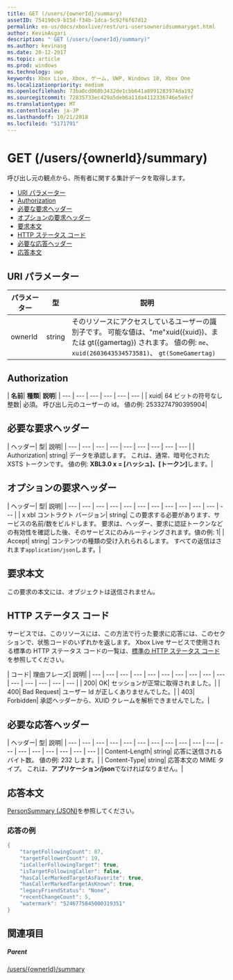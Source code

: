 ```yaml
---
title: GET (/users/{ownerId}/summary)
assetID: 754190c9-b15d-f34b-1dca-5c92f6f67d12
permalink: en-us/docs/xboxlive/rest/uri-usersowneridsummaryget.html
author: KevinAsgari
description: " GET (/users/{ownerId}/summary)"
ms.author: kevinasg
ms.date: 20-12-2017
ms.topic: article
ms.prod: windows
ms.technology: uwp
keywords: Xbox Live, Xbox, ゲーム, UWP, Windows 10, Xbox One
ms.localizationpriority: medium
ms.openlocfilehash: 73ba0cd060b3432de1cbb641a8991283974da192
ms.sourcegitcommit: 72835733ec429a5deb6a11da4112336746e5e9cf
ms.translationtype: MT
ms.contentlocale: ja-JP
ms.lasthandoff: 10/21/2018
ms.locfileid: "5171791"
---
```

# <a name="get-usersowneridsummary"></a>GET (/users/{ownerId}/summary)
呼び出し元の観点から、所有者に関する集計データを取得します。

  * [URI パラメーター](#ID4EQ)
  * [Authorization](#ID4E2)
  * [必要な要求ヘッダー](#ID4EBC)
  * [オプションの要求ヘッダー](#ID4EHD)
  * [要求本文](#ID4EXE)
  * [HTTP ステータス コード](#ID4ECF)
  * [必要な応答ヘッダー](#ID4EZG)
  * [応答本文](#ID4EGAAC)

<a id="ID4EQ"></a>


## <a name="uri-parameters"></a>URI パラメーター

| パラメーター| 型| 説明|
| --- | --- | --- |
| ownerId| string| そのリソースにアクセスしているユーザーの識別子です。 可能な値は、"me"xuid({xuid})、または gt({gamertag}) されます。 値の例: <code>me</code>、 <code>xuid(2603643534573581)</code>、 <code>gt(SomeGamertag)</code>|

<a id="ID4E2"></a>


## <a name="authorization"></a>Authorization

| <b>名前</b>| <b>種類</b>| <b>説明</b>|
| --- | --- | --- | --- | --- | --- |
| xuid| 64 ビットの符号なし整数| 必須。 呼び出し元のユーザーの id。 値の例: 2533274790395904|

<a id="ID4EBC"></a>


## <a name="required-request-headers"></a>必要な要求ヘッダー

| ヘッダー| 型| 説明|
| --- | --- | --- | --- | --- | --- | --- | --- | --- |
| Authorization| string| データを承認します。 これは、通常、暗号化された XSTS トークンです。 値の例: <b>XBL3.0 x = [ハッシュ]、[トークン]</b>します。|

<a id="ID4EHD"></a>


## <a name="optional-request-headers"></a>オプションの要求ヘッダー

| ヘッダー| 型| 説明|
| --- | --- | --- | --- | --- | --- | --- | --- | --- | --- | --- | --- |
| x xbl コントラクト バージョン| string| この要求する必要があります、サービスの名前/数をビルドします。 要求は、ヘッダー、要求に認証トークンなどの有効性を確認した後、そのサービスにのみルーティングされます。値の例: 1|
| Accept| string| コンテンツの種類の受け入れられるします。 すべての返信はされます<code>application/json</code>します。|

<a id="ID4EXE"></a>


## <a name="request-body"></a>要求本文

この要求の本文には、オブジェクトは送信されません。

<a id="ID4ECF"></a>


## <a name="http-status-codes"></a>HTTP ステータス コード

サービスでは、このリソースには、この方法で行った要求に応答には、このセクションで、状態コードのいずれかを返します。 Xbox Live サービスで使用される標準の HTTP ステータス コードの一覧は、[標準の HTTP ステータス コード](../../additional/httpstatuscodes.md)を参照してください。

| コード| 理由フレーズ| 説明|
| --- | --- | --- | --- | --- | --- | --- | --- | --- | --- | --- | --- | --- | --- | --- |
| 200| OK| セッションが正常に取得されました。|
| 400| Bad Request| ユーザー Id が正しくありませんでした。|
| 403| Forbidden| 承認ヘッダーから、XUID クレームを解析できませんでした。|

<a id="ID4EZG"></a>


## <a name="required-response-headers"></a>必要な応答ヘッダー

| ヘッダー| 型| 説明|
| --- | --- | --- | --- | --- | --- | --- | --- | --- | --- | --- | --- | --- | --- | --- | --- | --- | --- |
| Content-Length| string| 応答に送信されるバイト数。 値の例: 232 します。|
| Content-Type| string| 応答本文の MIME タイプ。 これは、<b>アプリケーション/json</b>でなければなりません。|

<a id="ID4EGAAC"></a>


## <a name="response-body"></a>応答本文

[PersonSummary (JSON)](../../json/json-personsummary.md)を参照してください。

<a id="ID4ESAAC"></a>


### <a name="sample-response"></a>応答の例


```cpp
{
    "targetFollowingCount": 87,
    "targetFollowerCount": 19,
    "isCallerFollowingTarget": true,
    "isTargetFollowingCaller": false,
    "hasCallerMarkedTargetAsFavorite": true,
    "hasCallerMarkedTargetAsKnown": true,
    "legacyFriendStatus": "None",
    "recentChangeCount": 5,
    "watermark": "5246775845000319351"
}

```


<a id="ID4E3AAC"></a>


## <a name="see-also"></a>関連項目

<a id="ID4E5AAC"></a>


##### <a name="parent"></a>Parent

[/users/{ownerId}/summary](uri-usersowneridsummary.md)
